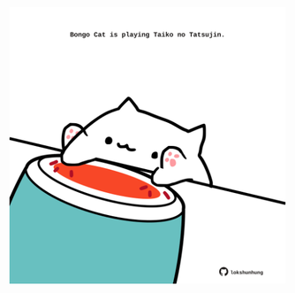 <!-- built at 16/03/2021, 02:18:59 UTC -->
<p align="center">
  <img width="500" height="500" src="./ReadmeImage.svg">
</p>
